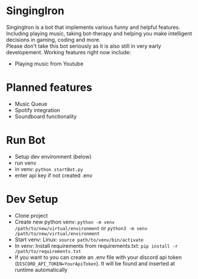 # SingingIron
SingingIron is a bot that implements various funny and helpful features. Including playing music, taking bot-therapy and helping you make intelligent decisions in gaming, coding and more.  
Please don't take this bot seriously as it is also still in very early developement. 
Working features right now include:
- Playing music from Youtube

# Planned features
- Music Queue
- Spotify integration
- Soundboard functionality

# Run Bot
- Setup dev environment (below)
- run venv
- in venv: `python startBot.py`
- enter api key if not created .env 

# Dev Setup
- Clone project
- Create new python venv: `python -m venv /path/to/new/virtual/environment` or `python3 -m venv /path/to/new/virtual/environment`
- Start venv: Linux: `source path/to/venv/bin/activate`
- In venv: Install requirements from requirements.txt: `pip install -r /path/to/requirements.txt`
- If you want to you can create an .env file with your discord api token (`DISCORD_API_TOKEN=YourApiToken`). It will be found and inserted at runtime automatically
